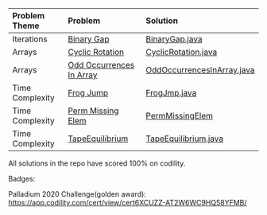 | Problem Theme | Problem       | Solution    |
| :------------- | :------------- | :------------- |
| Iterations    | [Binary Gap](https://app.codility.com/programmers/lessons/1-iterations/binary_gap/)    | [BinaryGap.java](BinaryGap.java)  |
| Arrays | [Cyclic Rotation](https://app.codility.com/programmers/lessons/2-arrays/cyclic_rotation/)  | [CyclicRotation.java](CyclicRotation.java)  |
| Arrays  | [Odd Occurrences In Array](https://app.codility.com/programmers/lessons/2-arrays/odd_occurrences_in_array/)  | [OddOccurrencesInArray.java](OddOccurrencesInArray.java)  |
| Time Complexity | [Frog Jump](https://app.codility.com/programmers/lessons/3-time_complexity/frog_jmp/)  | [FrogJmp.java](FrogJmp.java)  |
| Time Complexity | [Perm Missing Elem](https://app.codility.com/programmers/lessons/3-time_complexity/perm_missing_elem/) | [PermMissingElem](PermMissingElem.java)  |
| Time Complexity | [TapeEquilibrium](https://app.codility.com/programmers/lessons/3-time_complexity/tape_equilibrium/)  | [TapeEquilibrium.java]([TapeEquilibrium.java)  |

All solutions in the repo have scored 100% on codility.



Badges:

Palladium 2020 Challenge(golden award): https://app.codility.com/cert/view/cert6XCUZZ-AT2W6WC9HQ58YFMB/
